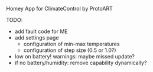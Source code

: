 Homey App for ClimateControl by ProtoART

TODO:
* add fault code for ME
* add settings page
  * configuration of min-max temperatures
  * configuration of step size (0.5 or 1.0?)
* low on battery! warnings: maybe missed update?
* if no battery/humidity: remove capability dynamically?
